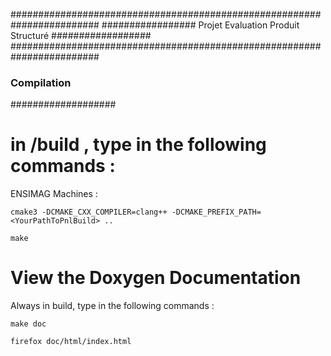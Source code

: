 
########################################################################
################# Projet Evaluation Produit Structuré ##################
########################################################################


### Compilation ###
###################

# in /build , type in the following commands :

ENSIMAG Machines :

    cmake3 -DCMAKE_CXX_COMPILER=clang++ -DCMAKE_PREFIX_PATH=<YourPathToPnlBuild> ..

    make

# View the Doxygen Documentation

Always in build, type in the following commands :

    make doc

    firefox doc/html/index.html


